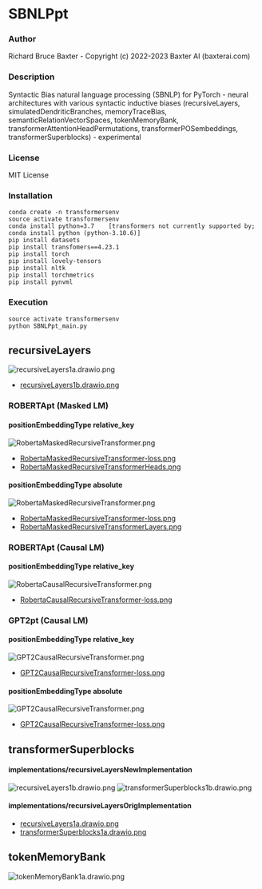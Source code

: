 # SBNLPpt

### Author

Richard Bruce Baxter - Copyright (c) 2022-2023 Baxter AI (baxterai.com)

### Description

Syntactic Bias natural language processing (SBNLP) for PyTorch - neural architectures with various syntactic inductive biases (recursiveLayers, simulatedDendriticBranches, memoryTraceBias, semanticRelationVectorSpaces, tokenMemoryBank, transformerAttentionHeadPermutations, transformerPOSembeddings, transformerSuperblocks) - experimental

### License

MIT License

### Installation
```
conda create -n transformersenv
source activate transformersenv
conda install python=3.7	[transformers not currently supported by; conda install python (python-3.10.6)]
pip install datasets
pip install transfomers==4.23.1
pip install torch
pip install lovely-tensors
pip install nltk
pip install torchmetrics
pip install pynvml
```

### Execution
```
source activate transformersenv
python SBNLPpt_main.py
```

## recursiveLayers

![recursiveLayers1a.drawio.png](https://github.com/bairesearch/TSBpt/blob/master/graph/recursiveLayers/implementations/recursiveLayersOrigImplementation/recursiveLayers1a.drawio.png?raw=true)
- [recursiveLayers1b.drawio.png](https://github.com/bairesearch/TSBpt/blob/master/graph/recursiveLayers/implementations/recursiveLayersNewImplementation/recursiveLayers1b.drawio.png?raw=true)

### ROBERTApt (Masked LM)

#### positionEmbeddingType relative_key

![RobertaMaskedRecursiveTransformer.png](https://github.com/bairesearch/TSBpt/blob/master/graph/recursiveLayers/trainingResults/positionEmbeddingTypeRelative/RobertaMaskedRecursiveTransformer.png?raw=true)
- [RobertaMaskedRecursiveTransformer-loss.png](https://github.com/bairesearch/TSBpt/blob/master/graph/recursiveLayers/trainingResults/positionEmbeddingTypeRelative/RobertaMaskedRecursiveTransformer-loss.png?raw=true)
- [RobertaMaskedRecursiveTransformerHeads.png](https://github.com/bairesearch/TSBpt/blob/master/graph/recursiveLayers/trainingResults/positionEmbeddingTypeRelative/RobertaMaskedRecursiveTransformerHeads.png?raw=true)

#### positionEmbeddingType absolute

![RobertaMaskedRecursiveTransformer.png](https://github.com/bairesearch/TSBpt/blob/master/graph/recursiveLayers/trainingResults/positionEmbeddingTypeAbsolute/RobertaMaskedRecursiveTransformer.png?raw=true)
- [RobertaMaskedRecursiveTransformer-loss.png](https://github.com/bairesearch/TSBpt/blob/master/graph/recursiveLayers/trainingResults/positionEmbeddingTypeAbsolute/RobertaMaskedRecursiveTransformer-loss.png?raw=true)
- [RobertaMaskedRecursiveTransformerLayers.png](https://github.com/bairesearch/TSBpt/blob/master/graph/recursiveLayers/trainingResults/positionEmbeddingTypeAbsolute/RobertaMaskedRecursiveTransformerLayers.png?raw=true)

### ROBERTApt (Causal LM)

#### positionEmbeddingType relative_key

![RobertaCausalRecursiveTransformer.png](https://github.com/bairesearch/TSBpt/blob/master/graph/recursiveLayers/trainingResults/positionEmbeddingTypeRelative/RobertaCausalRecursiveTransformer.png?raw=true)
- [RobertaCausalRecursiveTransformer-loss.png](https://github.com/bairesearch/TSBpt/blob/master/graph/recursiveLayers/trainingResults/positionEmbeddingTypeRelative/RobertaCausalRecursiveTransformer-loss.png?raw=true)


### GPT2pt (Causal LM)

#### positionEmbeddingType relative_key

![GPT2CausalRecursiveTransformer.png](https://github.com/bairesearch/TSBpt/blob/master/graph/recursiveLayers/trainingResults/positionEmbeddingTypeRelative/GPT2CausalRecursiveTransformer.png?raw=true)
- [GPT2CausalRecursiveTransformer-loss.png](https://github.com/bairesearch/TSBpt/blob/master/graph/recursiveLayers/trainingResults/positionEmbeddingTypeRelative/GPT2CausalRecursiveTransformer-loss.png?raw=true)

#### positionEmbeddingType absolute

![GPT2CausalRecursiveTransformer.png](https://github.com/bairesearch/TSBpt/blob/master/graph/recursiveLayers/trainingResults/positionEmbeddingTypeAbsolute/GPT2CausalRecursiveTransformer.png?raw=true)
- [GPT2CausalRecursiveTransformer-loss.png](https://github.com/bairesearch/TSBpt/blob/master/graph/recursiveLayers/trainingResults/positionEmbeddingTypeAbsolute/GPT2CausalRecursiveTransformer-loss.png?raw=true)

## transformerSuperblocks

#### implementations/recursiveLayersNewImplementation
![recursiveLayers1b.drawio.png](https://github.com/bairesearch/TSBpt/blob/master/graph/recursiveLayers/implementations/recursiveLayersNewImplementation/recursiveLayers1b.drawio.png?raw=true)
![transformerSuperblocks1b.drawio.png](https://github.com/bairesearch/TSBpt/blob/master/graph/recursiveLayers/implementations/recursiveLayersNewImplementation/transformerSuperblocks1b.drawio.png?raw=true)

#### implementations/recursiveLayersOrigImplementation
- [recursiveLayers1a.drawio.png](https://github.com/bairesearch/TSBpt/blob/master/graph/recursiveLayers/implementations/recursiveLayersOrigImplementation/recursiveLayers1a.drawio.png?raw=true)
- [transformerSuperblocks1a.drawio.png](https://github.com/bairesearch/TSBpt/blob/master/graph/recursiveLayers/implementations/recursiveLayersOrigImplementation/transformerSuperblocks1a.drawio.png?raw=true)

## tokenMemoryBank

![tokenMemoryBank1a.drawio.png](https://github.com/bairesearch/TSBpt/blob/master/graph/tokenMemoryBank/tokenMemoryBank1a.drawio.png?raw=true)



